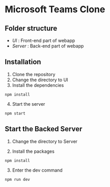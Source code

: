 # Microsoft Teams Clone

## Folder structure

- *UI* : Front-end part of webapp
- *Server* : Back-end part of webapp


## Installation
1. Clone the repository
2. Change the directory to UI
3. Install the dependencies
```
npm install
```

4. Start the server
```
npm start
```


## Start the Backed Server

1. Change the directory to Server 

2. Install the packages
```
npm install
```

3. Enter the dev command
```
npm run dev
```
